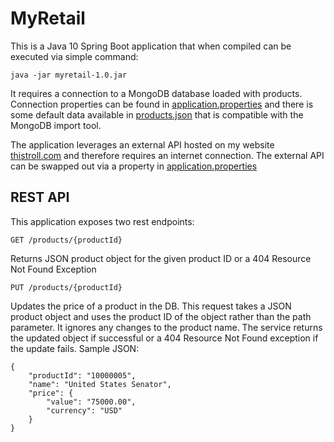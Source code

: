 MyRetail
=====

This is a Java 10 Spring Boot application that when compiled can be executed via simple command:
```
java -jar myretail-1.0.jar
```

It requires a connection to a MongoDB database loaded with products. Connection properties can be found
in [application.properties](https://github.com/Puddnhead/myretail/blob/integration/src/main/resources/application.properties)
and there is some default data available in [products.json](https://github.com/Puddnhead/myretail/blob/integration/src/test/resources/products.json)
that is compatible with the MongoDB import tool.

The application leverages an external API hosted on my website [thistroll.com](https://www.thistroll.com)
and therefore requires an internet connection. The external API can be swapped out via a property
in [application.properties](https://github.com/Puddnhead/myretail/blob/integration/src/main/resources/application.properties)

## REST API

This application exposes two rest endpoints:

```
GET /products/{productId}
```

Returns JSON product object for the given product ID or a 404 Resource Not Found Exception

```
PUT /products/{productId}
```

Updates the price of a product in the DB. This request takes a JSON product object and uses
the product ID of the object rather than the path parameter. It ignores any changes to the
product name. The service returns the updated object if successful or a 404 Resource Not Found
exception if the update fails. Sample JSON:

```$json
{
    "productId": "10000005",
    "name": "United States Senator",
    "price": {
        "value": "75000.00",
        "currency": "USD"
    }
}
```